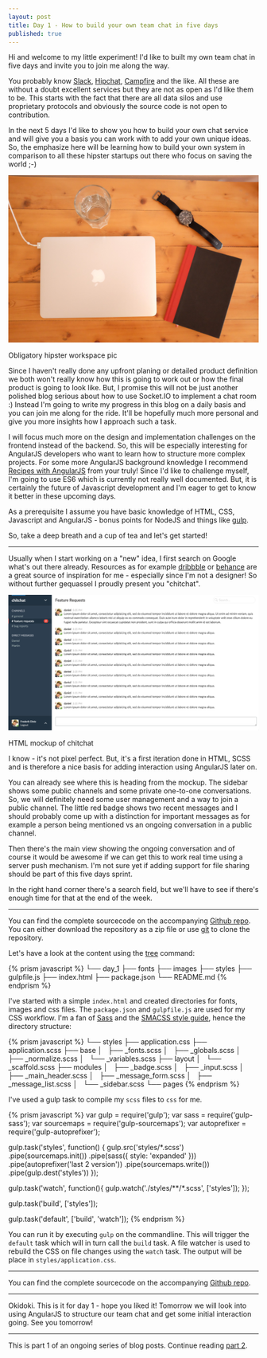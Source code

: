 ```yaml
---
layout: post
title: Day 1 - How to build your own team chat in five days
published: true
---
```


Hi and welcome to my little experiment! I'd like to built my own team chat in five days and invite you to join me along the way.

You probably know [Slack](https://slack.com/), [Hipchat](https://www.hipchat.com/), [Campfire](https://campfirenow.com/) and the like. All these are without a doubt excellent services but they are not as open as I'd like them to be. This starts with the fact that there are all data silos and use proprietary protocols and obviously the source code is not open to contribution.

In the next 5 days I'd like to show you how to build your own chat service and will give you a basis you can work with to add your own unique ideas. So, the emphasize here will be learning how to build your own system in comparison to all these hipster startups out there who focus on saving the world ;-)

<div class="centered-image full-size">
  <img src="/images/DSCF2636.JPG">
  <p>Obligatory hipster workspace pic</p>
</div>

Since I haven't really done any upfront planing or detailed product definition we both won't really know how this is going to work out or how the final product is going to look like. But, I promise this will not be just another polished blog serious about how to use Socket.IO to implement a chat room :) Instead I'm going to write my progress in this blog on a daily basis and you can join me along for the ride. It'll be hopefully much more personal and give you more insights how I approach such a task.

I will focus much more on the design and implementation challenges on the frontend instead of the backend. So, this will be especially interesting for AngularJS developers who want to learn how to structure more complex projects. For some more AngularJS background knowledge I recommend [Recipes with AngularJS](http://fdietz.github.io/recipes-with-angular-js/) from your truly! Since I'd like to challenge myself, I'm going to use ES6 which is currently not really well documented. But, it is certainly the future of Javascript development and I'm eager to get to know it better in these upcoming days.

As a prerequisite I assume you have basic knowledge of HTML, CSS, Javascript and AngularJS - bonus points for NodeJS and things like [gulp](http://gulpjs.com/).

So, take a deep breath and a cup of tea and let's get started!

<hr>

Usually when I start working on a "new" idea, I first search on Google what's out there already. Resources as for example [dribbble](https://dribbble.com/search?q=UI) or [behance](https://www.behance.net/search?field=51) are a great source of inspiration for me - especially since I'm not a designer! So without further gequassel I proudly present you "chitchat".

<div class="centered-image shadow">
  <img src="/images/chitchat_screen_1.png">
  <p>HTML mockup of chitchat</p>
</div>

I know - it's not pixel perfect. But, it's a first iteration done in HTML, SCSS and is therefore a nice basis for adding interaction using AngularJS later on.

You can already see where this is heading from the mockup. The sidebar shows some public channels and some private one-to-one conversations. So, we will definitely need some user management and a way to join a public channel. The little red badge shows two recent messages and I should probably come up with a distinction for important messages as for example a person being mentioned vs an ongoing conversation in a public channel.

Then there's the main view showing the ongoing conversation and of course it would be awesome if we can get this to work real time using a server push mechanism. I'm not sure yet if adding support for file sharing should be part of this five days sprint.

In the right hand corner there's a search field, but we'll have to see if there's enough time for that at the end of the week.

<hr>

You can find the complete sourcecode on the accompanying [Github repo](https://github.com/fdietz/how_to_build_your_own_team_chat_in_five_days/tree/master/day_1). You can either download the repository as a zip file or use [git](http://git-scm.com/) to clone the repository.

Let's have a look at the content using the [tree](http://mama.indstate.edu/users/ice/tree/) command:

{% prism javascript %}
└── day_1
    ├── fonts
    ├── images
    ├── styles
    ├── gulpfile.js
    ├── index.html
    ├── package.json
    └── README.md
{% endprism %}

I've started with a simple `index.html` and created directories for fonts, images and css files. The `package.json` and `gulpfile.js` are used for my CSS workflow. I'm a fan of [Sass](http://sass-lang.com/) and the [SMACSS style guide](https://smacss.com/), hence the directory structure:

{% prism javascript %}
└── styles
    ├── application.css
    ├── application.scss
    ├── base
    │   ├── _fonts.scss
    │   ├── _globals.scss
    │   ├── _normalize.scss
    │   └── _variables.scss
    ├── layout
    │   └── _scaffold.scss
    ├── modules
    │   ├── _badge.scss
    │   ├── _input.scss
    │   ├── _main_header.scss
    │   ├── _message_form.scss
    │   ├── _message_list.scss
    │   └── _sidebar.scss
    └── pages
{% endprism %}

I've used a gulp task to compile my `scss` files to `css` for me.

{% prism javascript %}
var gulp         = require('gulp');
var sass         = require('gulp-sass');
var sourcemaps   = require('gulp-sourcemaps');
var autoprefixer = require('gulp-autoprefixer');

gulp.task('styles', function() {
  gulp.src('styles/*.scss')
    .pipe(sourcemaps.init())
      .pipe(sass({ style: 'expanded' }))
      .pipe(autoprefixer('last 2 version'))
    .pipe(sourcemaps.write())
    .pipe(gulp.dest('styles'))
});

gulp.task('watch', function(){
  gulp.watch('./styles/**/*.scss', ['styles']);
});

gulp.task('build', ['styles']);

gulp.task('default', ['build', 'watch']);
{% endprism %}

You can run it by executing `gulp` on the commandline. This will trigger the `default` task which will in turn call the `build` task. A file watcher is used to rebuild the CSS on file changes using the `watch` task. The output will be place in `styles/application.css`.

<hr>

You can find the complete sourcecode on the accompanying [Github repo](https://github.com/fdietz/how_to_build_your_own_team_chat_in_five_days/tree/master).

<hr>

Okidoki. This is it for day 1 - hope you liked it! Tomorrow we will look into using AngularJS to structure our team chat and get some initial interaction going. See you tomorrow!

<hr>

This is part 1 of an ongoing series of blog posts. Continue reading [part 2](/2015/04/14/day-2-how-to-build-your-own-team-chat-in-five-days.html).


